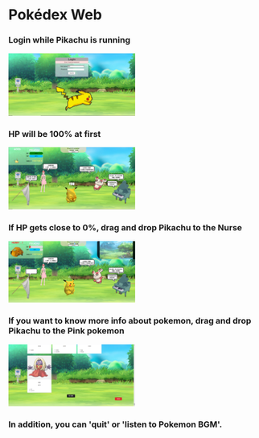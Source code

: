 # Pokédex Web

### Login while Pikachu is running
<img src="https://github.com/InhyeongPark/Pokedex_Web/blob/main/Pokedex_Screenshot/screenshot1.png" width=50% height=50%>

### HP will be 100% at first
<img src="https://github.com/InhyeongPark/Pokedex_Web/blob/main/Pokedex_Screenshot/screenshot3.png" width=50% height=50%>

### If HP gets close to 0%, drag and drop Pikachu to the Nurse
<img src="https://github.com/InhyeongPark/Pokedex_Web/blob/main/Pokedex_Screenshot/screenshot6.png" width=50% height=50%>

### If you want to know more info about pokemon, drag and drop Pikachu to the Pink pokemon
<img src="https://github.com/InhyeongPark/Pokedex_Web/blob/main/Pokedex_Screenshot/screenshot9.png" width=50% height=50%>

### In addition, you can 'quit' or 'listen to Pokemon BGM'.
